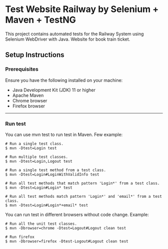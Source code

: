 # Test Website Railway by Selenium + Maven + TestNG


This project contains automated tests for the Railway System using Selenium WebDriver with Java. Website for book train
ticket.

## Setup Instructions


### Prerequisites

Ensure you have the following installed on your machine:

* Java Development Kit (JDK) 11 or higher
* Apache Maven
* Chrome browser
* Firefox browser
<hr/>

### Run test

You can use mvn test to run test in Maven. Few example:

```
# Run a single test class.
$ mvn -Dtest=Login test

# Run multiple test classes.
$ mvn -Dtest=Login,Logout test

# Run a single test method from a test class.
$ mvn -Dtest=Login#LoginWithValidInfo test

# Run all test methods that match pattern 'Login*' from a test class.
$ mvn -Dtest=Login#Login* test

# Run all test methods match pattern 'Login*' and 'email*' from a test class.
$ mvn -Dtest=Login#Login*+email* test

```

You can run test in different browsers without code change. Example:

```
# Run all the unit test classes.
$ mvn -Dbrowser=chrome -Dtest=Logout#Logout clean test

# Run firefox
$ mvn -Dbrowser=firefox -Dtest-Logout#Logout clean test
```
